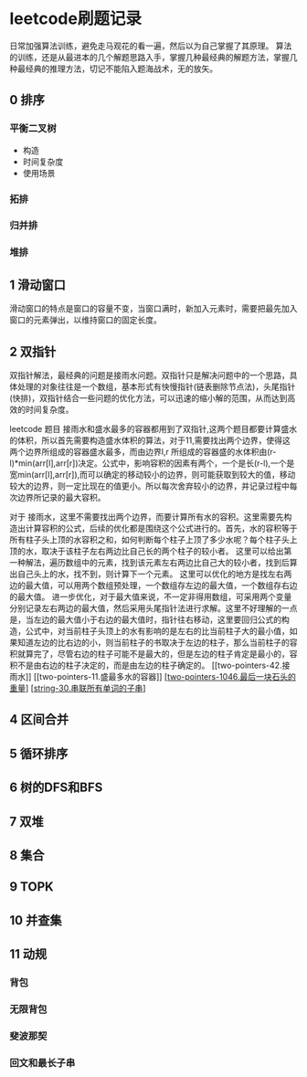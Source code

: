 # leetcode刷题记录
日常加强算法训练，避免走马观花的看一遍，然后以为自己掌握了其原理。
算法的训练，还是从最进本的几个解题思路入手，掌握几种最经典的解题方法，掌握几种最经典的推理方法，切记不能陷入题海战术，无的放矢。

## 0 排序
### 平衡二叉树
- 构造
- 时间复杂度
- 使用场景

### 拓排
### 归并排
### 堆排

## 1 滑动窗口
滑动窗口的特点是窗口的容量不变，当窗口满时，新加入元素时，需要把最先加入窗口的元素弹出，以维持窗口的固定长度。

## 2 双指针
双指针解法，最经典的问题是接雨水问题。双指针只是解决问题中的一个思路，具体处理的对象往往是一个数组，基本形式有快慢指针(链表删除节点法)，头尾指针(快排)，双指针结合一些问题的优化方法，可以迅速的缩小解的范围，从而达到高效的时间复杂度。

leetcode 题目 接雨水和盛水最多的容器都用到了双指针,这两个题目都要计算盛水的体积，所以首先需要构造盛水体积的算法，对于11,需要找出两个边界，使得这两个边界所组成的容器盛水最多，而由边界l,r 所组成的容器盛的水体积由(r-l)*min(arr[l],arr[r])决定。公式中，影响容积的因素有两个，一个是长(r-l),一个是宽min(arr[l],arr[r]),而可以确定的移动较小的边界，则可能获取到较大的值，移动较大的边界，则一定比现在的值更小。所以每次舍弃较小的边界，并记录过程中每次边界所记录的最大容积。

对于 接雨水，这里不需要找出两个边界，而要计算所有水的容积。这里需要先构造出计算容积的公式，后续的优化都是围绕这个公式进行的。首先，水的容积等于所有柱子头上顶的水容积之和，如何判断每个柱子上顶了多少水呢？每个柱子头上顶的水，取决于该柱子左右两边比自己长的两个柱子的较小者。
这里可以给出第一种解法，遍历数组中的元素，找到该元素左右两边比自己大的较小者，找到后算出自己头上的水，找不到，则计算下一个元素。
这里可以优化的地方是找左右两边的最大值，可以用两个数组预处理，一个数组存左边的最大值，一个数组存右边的最大值。
进一步优化，对于最大值来说，不一定非得用数组，可采用两个变量分别记录左右两边的最大值，然后采用头尾指针法进行求解。这里不好理解的一点是，当左边的最大值小于右边的最大值时，指针往右移动，这里要回归公式的构造，公式中，对当前柱子头顶上的水有影响的是左右的比当前柱子大的最小值，如果知道左边的比右边的小，则当前柱子的书取决于左边的柱子，那么当前柱子的容积就算完了，尽管右边的柱子可能不是最大的，但是左边的柱子肯定是最小的，容积不是由右边的柱子决定的，而是由左边的柱子确定的。
[[two-pointers-42.接雨水]]
[[two-pointers-11.盛最多水的容器]]
[[two-pointers-1046.最后一块石头的重量]]
[[string-30.串联所有单词的子串]]

## 4 区间合并

## 5 循环排序

## 6 树的DFS和BFS

## 7 双堆
## 8 集合
## 9 TOPK
## 10 并查集
## 11 动规

### 背包

### 无限背包

### 斐波那契

### 回文和最长子串

[//begin]: # "Autogenerated link references for markdown compatibility"
[two-pointers-1046.最后一块石头的重量]: java/easy/two-pointers-1046.最后一块石头的重量 "two-pointers-1046.最后一块石头的重量"
[string-30.串联所有单词的子串]: java/hard/string-30.串联所有单词的子串 "string-30.串联所有单词的子串"
[//end]: # "Autogenerated link references"